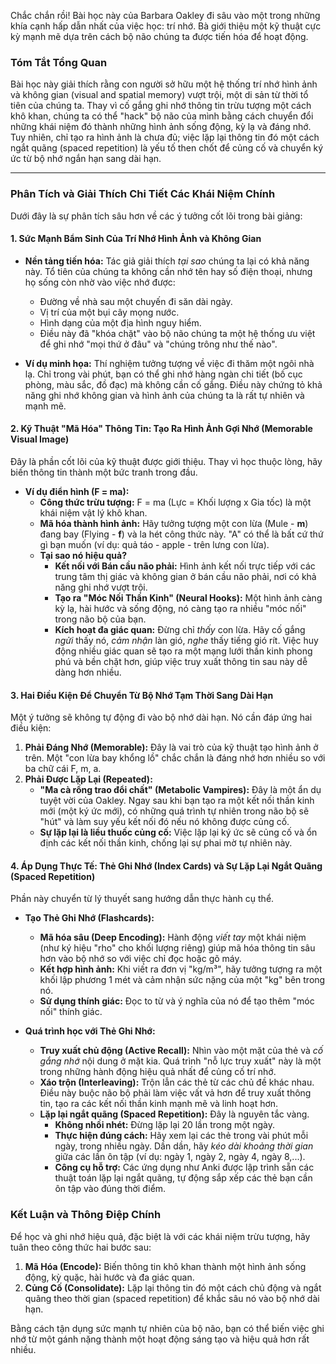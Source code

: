 Chắc chắn rồi! Bài học này của Barbara Oakley đi sâu vào một trong những khía cạnh hấp dẫn nhất của việc học: trí nhớ. Bà giới thiệu một kỹ thuật cực kỳ mạnh mẽ dựa trên cách bộ não chúng ta được tiến hóa để hoạt động.

### **Tóm Tắt Tổng Quan**

Bài học này giải thích rằng con người sở hữu một hệ thống trí nhớ hình ảnh và không gian (visual and spatial memory) vượt trội, một di sản từ thời tổ tiên của chúng ta. Thay vì cố gắng ghi nhớ thông tin trừu tượng một cách khô khan, chúng ta có thể "hack" bộ não của mình bằng cách chuyển đổi những khái niệm đó thành những hình ảnh sống động, kỳ lạ và đáng nhớ. Tuy nhiên, chỉ tạo ra hình ảnh là chưa đủ; việc lặp lại thông tin đó một cách ngắt quãng (spaced repetition) là yếu tố then chốt để củng cố và chuyển ký ức từ bộ nhớ ngắn hạn sang dài hạn.

---

### **Phân Tích và Giải Thích Chi Tiết Các Khái Niệm Chính**

Dưới đây là sự phân tích sâu hơn về các ý tưởng cốt lõi trong bài giảng:

#### **1. Sức Mạnh Bẩm Sinh Của Trí Nhớ Hình Ảnh và Không Gian**

*   **Nền tảng tiến hóa:** Tác giả giải thích *tại sao* chúng ta lại có khả năng này. Tổ tiên của chúng ta không cần nhớ tên hay số điện thoại, nhưng họ sống còn nhờ vào việc nhớ được:
    *   Đường về nhà sau một chuyến đi săn dài ngày.
    *   Vị trí của một bụi cây mọng nước.
    *   Hình dạng của một địa hình nguy hiểm.
    *   Điều này đã "khóa chặt" vào bộ não chúng ta một hệ thống ưu việt để ghi nhớ "mọi thứ ở đâu" và "chúng trông như thế nào".

*   **Ví dụ minh họa:** Thí nghiệm tưởng tượng về việc đi thăm một ngôi nhà lạ. Chỉ trong vài phút, bạn có thể ghi nhớ hàng ngàn chi tiết (bố cục phòng, màu sắc, đồ đạc) mà không cần cố gắng. Điều này chứng tỏ khả năng ghi nhớ không gian và hình ảnh của chúng ta là rất tự nhiên và mạnh mẽ.

#### **2. Kỹ Thuật "Mã Hóa" Thông Tin: Tạo Ra Hình Ảnh Gợi Nhớ (Memorable Visual Image)**

Đây là phần cốt lõi của kỹ thuật được giới thiệu. Thay vì học thuộc lòng, hãy biến thông tin thành một bức tranh trong đầu.

*   **Ví dụ điển hình (F = ma):**
    *   **Công thức trừu tượng:** F = ma (Lực = Khối lượng x Gia tốc) là một khái niệm vật lý khô khan.
    *   **Mã hóa thành hình ảnh:** Hãy tưởng tượng một con lừa (Mule - **m**) đang bay (Flying - **f**) và la hét công thức này. "A" có thể là bất cứ thứ gì bạn muốn (ví dụ: quả táo - apple - trên lưng con lừa).
    *   **Tại sao nó hiệu quả?**
        *   **Kết nối với Bán cầu não phải:** Hình ảnh kết nối trực tiếp với các trung tâm thị giác và không gian ở bán cầu não phải, nơi có khả năng ghi nhớ vượt trội.
        *   **Tạo ra "Móc Nối Thần Kinh" (Neural Hooks):** Một hình ảnh càng kỳ lạ, hài hước và sống động, nó càng tạo ra nhiều "móc nối" trong não bộ của bạn.
        *   **Kích hoạt đa giác quan:** Đừng chỉ *thấy* con lừa. Hãy cố gắng *ngửi* thấy nó, *cảm nhận* làn gió, *nghe* thấy tiếng gió rít. Việc huy động nhiều giác quan sẽ tạo ra một mạng lưới thần kinh phong phú và bền chặt hơn, giúp việc truy xuất thông tin sau này dễ dàng hơn nhiều.

#### **3. Hai Điều Kiện Để Chuyển Từ Bộ Nhớ Tạm Thời Sang Dài Hạn**

Một ý tưởng sẽ không tự động đi vào bộ nhớ dài hạn. Nó cần đáp ứng hai điều kiện:

1.  **Phải Đáng Nhớ (Memorable):** Đây là vai trò của kỹ thuật tạo hình ảnh ở trên. Một "con lừa bay khổng lồ" chắc chắn là đáng nhớ hơn nhiều so với ba chữ cái F, m, a.
2.  **Phải Được Lặp Lại (Repeated):**
    *   **"Ma cà rồng trao đổi chất" (Metabolic Vampires):** Đây là một ẩn dụ tuyệt vời của Oakley. Ngay sau khi bạn tạo ra một kết nối thần kinh mới (một ký ức mới), có những quá trình tự nhiên trong não bộ sẽ "hút" và làm suy yếu kết nối đó nếu nó không được củng cố.
    *   **Sự lặp lại là liều thuốc củng cố:** Việc lặp lại ký ức sẽ củng cố và ổn định các kết nối thần kinh, chống lại sự phai mờ tự nhiên này.

#### **4. Áp Dụng Thực Tế: Thẻ Ghi Nhớ (Index Cards) và Sự Lặp Lại Ngắt Quãng (Spaced Repetition)**

Phần này chuyển từ lý thuyết sang hướng dẫn thực hành cụ thể.

*   **Tạo Thẻ Ghi Nhớ (Flashcards):**
    *   **Mã hóa sâu (Deep Encoding):** Hành động *viết tay* một khái niệm (như ký hiệu "rho" cho khối lượng riêng) giúp mã hóa thông tin sâu hơn vào bộ nhớ so với việc chỉ đọc hoặc gõ máy.
    *   **Kết hợp hình ảnh:** Khi viết ra đơn vị "kg/m³", hãy tưởng tượng ra một khối lập phương 1 mét và cảm nhận sức nặng của một "kg" bên trong nó.
    *   **Sử dụng thính giác:** Đọc to từ và ý nghĩa của nó để tạo thêm "móc nối" thính giác.

*   **Quá trình học với Thẻ Ghi Nhớ:**
    *   **Truy xuất chủ động (Active Recall):** Nhìn vào một mặt của thẻ và *cố gắng nhớ* nội dung ở mặt kia. Quá trình "nỗ lực truy xuất" này là một trong những hành động hiệu quả nhất để củng cố trí nhớ.
    *   **Xáo trộn (Interleaving):** Trộn lẫn các thẻ từ các chủ đề khác nhau. Điều này buộc não bộ phải làm việc vất vả hơn để truy xuất thông tin, tạo ra các kết nối thần kinh mạnh mẽ và linh hoạt hơn.
    *   **Lặp lại ngắt quãng (Spaced Repetition):** Đây là nguyên tắc vàng.
        *   **Không nhồi nhét:** Đừng lặp lại 20 lần trong một ngày.
        *   **Thực hiện đúng cách:** Hãy xem lại các thẻ trong vài phút mỗi ngày, trong nhiều ngày. Dần dần, hãy *kéo dài khoảng thời gian* giữa các lần ôn tập (ví dụ: ngày 1, ngày 2, ngày 4, ngày 8,...).
        *   **Công cụ hỗ trợ:** Các ứng dụng như Anki được lập trình sẵn các thuật toán lặp lại ngắt quãng, tự động sắp xếp các thẻ bạn cần ôn tập vào đúng thời điểm.

### **Kết Luận và Thông Điệp Chính**

Để học và ghi nhớ hiệu quả, đặc biệt là với các khái niệm trừu tượng, hãy tuân theo công thức hai bước sau:

1.  **Mã Hóa (Encode):** Biến thông tin khô khan thành một hình ảnh sống động, kỳ quặc, hài hước và đa giác quan.
2.  **Củng Cố (Consolidate):** Lặp lại thông tin đó một cách chủ động và ngắt quãng theo thời gian (spaced repetition) để khắc sâu nó vào bộ nhớ dài hạn.

Bằng cách tận dụng sức mạnh tự nhiên của bộ não, bạn có thể biến việc ghi nhớ từ một gánh nặng thành một hoạt động sáng tạo và hiệu quả hơn rất nhiều.